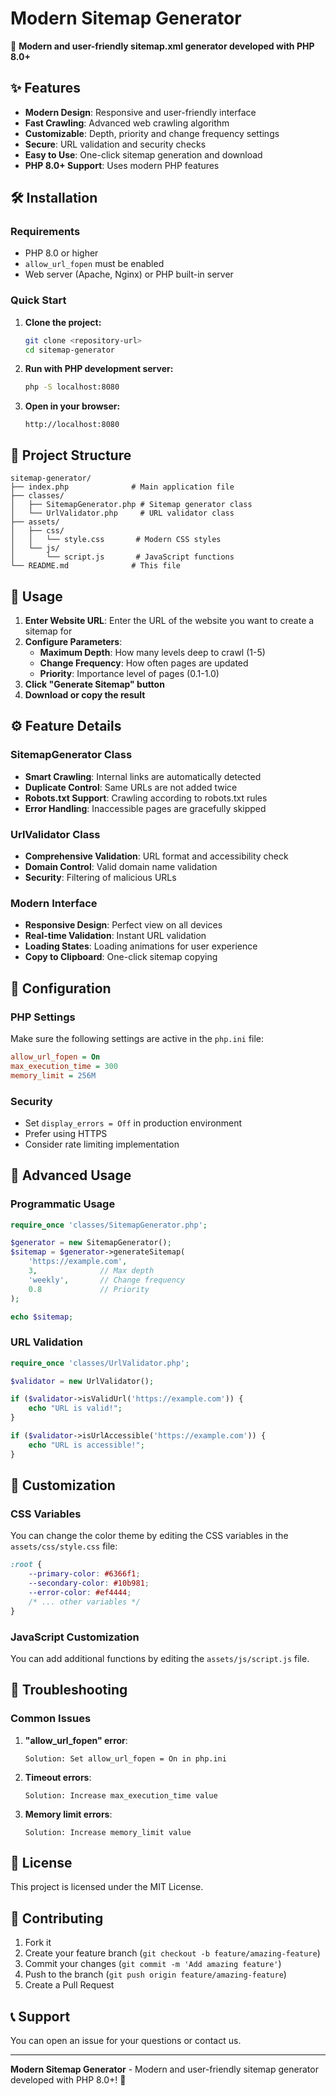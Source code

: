 # Modern Sitemap Generator

🚀 **Modern and user-friendly sitemap.xml generator developed with PHP 8.0+**

## ✨ Features

- **Modern Design**: Responsive and user-friendly interface
- **Fast Crawling**: Advanced web crawling algorithm
- **Customizable**: Depth, priority and change frequency settings
- **Secure**: URL validation and security checks
- **Easy to Use**: One-click sitemap generation and download
- **PHP 8.0+ Support**: Uses modern PHP features

## 🛠️ Installation

### Requirements

- PHP 8.0 or higher
- `allow_url_fopen` must be enabled
- Web server (Apache, Nginx) or PHP built-in server

### Quick Start

1. **Clone the project:**
   ```bash
   git clone <repository-url>
   cd sitemap-generator
   ```

2. **Run with PHP development server:**
   ```bash
   php -S localhost:8080
   ```

3. **Open in your browser:**
   ```
   http://localhost:8080
   ```

## 📁 Project Structure

```
sitemap-generator/
├── index.php              # Main application file
├── classes/
│   ├── SitemapGenerator.php # Sitemap generator class
│   └── UrlValidator.php     # URL validator class
├── assets/
│   ├── css/
│   │   └── style.css       # Modern CSS styles
│   └── js/
│       └── script.js       # JavaScript functions
└── README.md              # This file
```

## 🎯 Usage

1. **Enter Website URL**: Enter the URL of the website you want to create a sitemap for
2. **Configure Parameters**:
   - **Maximum Depth**: How many levels deep to crawl (1-5)
   - **Change Frequency**: How often pages are updated
   - **Priority**: Importance level of pages (0.1-1.0)
3. **Click "Generate Sitemap" button**
4. **Download or copy the result**

## ⚙️ Feature Details

### SitemapGenerator Class

- **Smart Crawling**: Internal links are automatically detected
- **Duplicate Control**: Same URLs are not added twice
- **Robots.txt Support**: Crawling according to robots.txt rules
- **Error Handling**: Inaccessible pages are gracefully skipped

### UrlValidator Class

- **Comprehensive Validation**: URL format and accessibility check
- **Domain Control**: Valid domain name validation
- **Security**: Filtering of malicious URLs

### Modern Interface

- **Responsive Design**: Perfect view on all devices
- **Real-time Validation**: Instant URL validation
- **Loading States**: Loading animations for user experience
- **Copy to Clipboard**: One-click sitemap copying

## 🔧 Configuration

### PHP Settings

Make sure the following settings are active in the `php.ini` file:

```ini
allow_url_fopen = On
max_execution_time = 300
memory_limit = 256M
```

### Security

- Set `display_errors = Off` in production environment
- Prefer using HTTPS
- Consider rate limiting implementation

## 🚀 Advanced Usage

### Programmatic Usage

```php
require_once 'classes/SitemapGenerator.php';

$generator = new SitemapGenerator();
$sitemap = $generator->generateSitemap(
    'https://example.com',
    3,              // Max depth
    'weekly',       // Change frequency
    0.8             // Priority
);

echo $sitemap;
```

### URL Validation

```php
require_once 'classes/UrlValidator.php';

$validator = new UrlValidator();

if ($validator->isValidUrl('https://example.com')) {
    echo "URL is valid!";
}

if ($validator->isUrlAccessible('https://example.com')) {
    echo "URL is accessible!";
}
```

## 🎨 Customization

### CSS Variables

You can change the color theme by editing the CSS variables in the `assets/css/style.css` file:

```css
:root {
    --primary-color: #6366f1;
    --secondary-color: #10b981;
    --error-color: #ef4444;
    /* ... other variables */
}
```

### JavaScript Customization

You can add additional functions by editing the `assets/js/script.js` file.

## 🐛 Troubleshooting

### Common Issues

1. **"allow_url_fopen" error**:
   ```
   Solution: Set allow_url_fopen = On in php.ini
   ```

2. **Timeout errors**:
   ```
   Solution: Increase max_execution_time value
   ```

3. **Memory limit errors**:
   ```
   Solution: Increase memory_limit value
   ```

## 📝 License

This project is licensed under the MIT License.

## 🤝 Contributing

1. Fork it
2. Create your feature branch (`git checkout -b feature/amazing-feature`)
3. Commit your changes (`git commit -m 'Add amazing feature'`)
4. Push to the branch (`git push origin feature/amazing-feature`)
5. Create a Pull Request

## 📞 Support

You can open an issue for your questions or contact us.

---

**Modern Sitemap Generator** - Modern and user-friendly sitemap generator developed with PHP 8.0+! 🚀